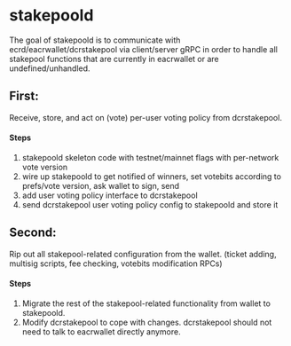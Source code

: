 stakepoold
====

The goal of stakepoold is to communicate with ecrd/eacrwallet/dcrstakepool via client/server gRPC in order to handle all stakepool functions that are currently in eacrwallet or are undefined/unhandled.

## First:

Receive, store, and act on (vote) per-user voting policy from dcrstakepool.

#### Steps

1. stakepoold skeleton code with testnet/mainnet flags with per-network vote version
2. wire up stakepoold to get notified of winners, set votebits according to prefs/vote version, ask wallet to sign, send
3. add user voting policy interface to dcrstakepool
4. send dcrstakepool user voting policy config to stakepoold and store it

## Second:

Rip out all stakepool-related configuration from the wallet. (ticket adding, multisig scripts, fee checking, votebits modification RPCs)

#### Steps

1. Migrate the rest of the stakepool-related functionality from wallet to stakepoold.
2. Modify dcrstakepool to cope with changes. dcrstakepool should not need to talk to eacrwallet directly anymore.